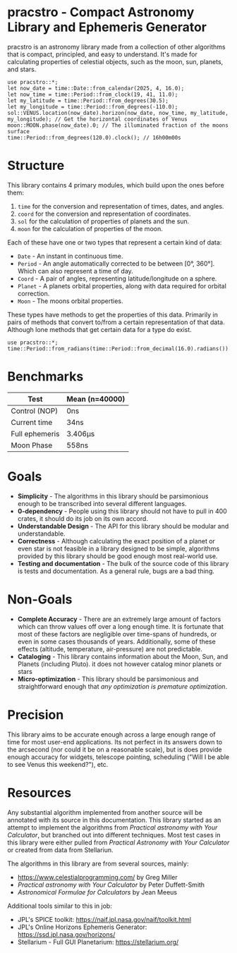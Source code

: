 # pracstro - Compact Astronomy Library and Ephemeris Generator

pracstro is an astronomy library made from a collection of other algorithms that is
compact, principled, and easy to understand. It's made for calculating properties
of celestial objects, such as the moon, sun, planets, and stars.

```
use pracstro::*;
let now_date = time::Date::from_calendar(2025, 4, 16.0);
let now_time = time::Period::from_clock(19, 41, 11.0);
let my_latitude = time::Period::from_degrees(30.5);
let my_longitude = time::Period::from_degrees(-110.0);
sol::VENUS.location(now_date).horizon(now_date, now_time, my_latitude, my_longitude); // Get the horizontal coordinates of Venus
moon::MOON.phase(now_date).0; // The illuminated fraction of the moons surface
time::Period::from_degrees(120.0).clock(); // 16h00m00s
```

# Structure
This library contains 4 primary modules, which build upon the ones before them:
1. `time` for the conversion and representation of times, dates, and angles.
2. `coord` for the conversion and representation of coordinates.
3. `sol` for the calculation of properties of planets and the sun.
4. `moon` for the calculation of properties of the moon.

Each of these have one or two types that represent a certain kind of data:
- `Date` - An instant in continuous time.
- `Period` - An angle automatically corrected to be between \[0°, 360°\]. Which can also represent a time of day.
- `Coord` - A pair of angles, representing latitude/longitude on a sphere.
- `Planet` - A planets orbital properties, along with data required for orbital correction.
- `Moon` - The moons orbital properties.

These types have methods to get the properties of this data. Primarily in pairs of methods that convert to/from a certain
representation of that data. Although lone methods that get certain data for a type do exist.

```
use pracstro::*;
time::Period::from_radians(time::Period::from_decimal(16.0).radians()).clock();
```

# Benchmarks

| Test           | Mean (n=40000) |
|----------------|----------------|
| Control (NOP)  | 0ns            |
| Current time   | 34ns           |
| Full ephemeris | 3.406µs        |
| Moon Phase     | 558ns          |

# Goals
* **Simplicity** - The algorithms in this library should be parsimonious enough to be transcribed into several different languages.
* **0-dependency** - People using this library should not have to pull in 400 crates, it should do its job on its own accord.
* **Understandable Design** - The API for this library should be modular and understandable.
* **Correctness** - Although calculating the exact position of a planet or even star is not feasible in a library designed to be simple, algorithms
provided by this library should be good enough most real-world use.
* **Testing and documentation** - The bulk of the source code of this library is tests and documentation. As a general rule, bugs are a bad thing.

# Non-Goals
* **Complete Accuracy** - There are an extremely large amount of factors which can throw values off over a long enough time. It is fortunate that most of these factors are negligible over time-spans of hundreds, or even in some cases thousands of years. Additionally, some of these effects (altitude, temperature, air-pressure) are not predictable.
* **Cataloging** - This library contains information about the Moon, Sun, and Planets (including Pluto). it does not however catalog minor planets or stars
* **Micro-optimization** - This library should be parsimonious and straightforward enough that *any optimization is premature optimization*.

# Precision

This library aims to be accurate enough across a large enough range of time for most user-end applications.
Its not perfect in its answers down to the arcsecond (nor could it be on a reasonable scale),
but is does provide enough accuracy for widgets, telescope pointing, scheduling ("Will I be able to see Venus this weekend?"), etc.

# Resources

Any substantial algorithm implemented from another source will be annotated with its source in this documentation.
This library started as an attempt to implement the algorithms from *Practical astronomy with Your Calculator*,
but branched out into different techniques. Most test cases in this library were either pulled from *Practical Astronomy with Your Calculator*
or created from data from Stellariun.

The algorithms in this library are from several sources, mainly:
 * <https://www.celestialprogramming.com/> by Greg Miller
 * *Practical astronomy with Your Calculator* by Peter Duffett-Smith
 * *Astronomical Formulae for Calculators* by Jean Meeus

Additional tools similar to this in job:
 * JPL's SPICE toolkit: https://naif.jpl.nasa.gov/naif/toolkit.html
 * JPL's Online Horizons Ephemeris Generator: https://ssd.jpl.nasa.gov/horizons/
 * Stellarium - Full GUI Planetarium: https://stellarium.org/

